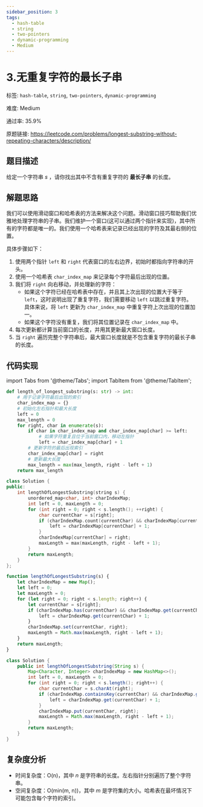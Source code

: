 ```yaml
---
sidebar_position: 3
tags:
  - hash-table
  - string
  - two-pointers
  - dynamic-programming
  - Medium
---
```


# 3.无重复字符的最长子串

标签: `hash-table`, `string`, `two-pointers`, `dynamic-programming`

难度: Medium

通过率: 35.9%

原题链接: https://leetcode.com/problems/longest-substring-without-repeating-characters/description/

## 题目描述
给定一个字符串 $s$ ，请你找出其中不含有重复字符的 **最长子串** 的长度。

## 解题思路
我们可以使用滑动窗口和哈希表的方法来解决这个问题。滑动窗口技巧帮助我们优雅地处理字符串的子串。我们维护一个窗口(这可以通过两个指针来实现)，其中所有的字符都是唯一的。我们使用一个哈希表来记录已经出现的字符及其最右侧的位置。

具体步骤如下：

1. 使用两个指针 `left` 和 `right` 代表窗口的左右边界，初始时都指向字符串的开头。
2. 使用一个哈希表 `char_index_map` 来记录每个字符最后出现的位置。
3. 我们将 `right` 向右移动，并处理新的字符：
   - 如果这个字符已经在哈希表中存在，并且其上次出现的位置大于等于 `left`，这时说明出现了重复字符，我们需要移动 `left` 以跳过重复字符。具体来说，将 `left` 更新为 `char_index_map` 中重复字符上次出现的位置加一。
   - 如果这个字符没有重复，我们将其位置记录在 `char_index_map` 中。
4. 每次更新都计算当前窗口的长度，并用其更新最大窗口长度。
5. 当 `right` 遍历完整个字符串后，最大窗口长度就是不包含重复字符的最长子串的长度。

## 代码实现
import Tabs from '@theme/Tabs';
import TabItem from '@theme/TabItem';

<Tabs>
<TabItem value="python" label="Python">

```python
def length_of_longest_substring(s: str) -> int:
    # 用于记录字符最后出现的索引
    char_index_map = {}
    # 初始化左右指针和最大长度
    left = 0
    max_length = 0
    for right, char in enumerate(s):
        if char in char_index_map and char_index_map[char] >= left:
            # 如果字符重复且位于当前窗口内，移动左指针
            left = char_index_map[char] + 1
        # 更新字符的最后出现索引
        char_index_map[char] = right
        # 更新最大长度
        max_length = max(max_length, right - left + 1)
    return max_length
```

</TabItem>
<TabItem value="cpp" label="C++">

```cpp
class Solution {
public:
    int lengthOfLongestSubstring(string s) {
        unordered_map<char, int> charIndexMap;
        int left = 0, maxLength = 0;
        for (int right = 0; right < s.length(); ++right) {
            char currentChar = s[right];
            if (charIndexMap.count(currentChar) && charIndexMap[currentChar] >= left) {
                left = charIndexMap[currentChar] + 1;
            }
            charIndexMap[currentChar] = right;
            maxLength = max(maxLength, right - left + 1);
        }
        return maxLength;
    }
};
```

</TabItem>
<TabItem value="javascript" label="JavaScript">

```javascript
function lengthOfLongestSubstring(s) {
    let charIndexMap = new Map();
    let left = 0;
    let maxLength = 0;
    for (let right = 0; right < s.length; right++) {
        let currentChar = s[right];
        if (charIndexMap.has(currentChar) && charIndexMap.get(currentChar) >= left) {
            left = charIndexMap.get(currentChar) + 1;
        }
        charIndexMap.set(currentChar, right);
        maxLength = Math.max(maxLength, right - left + 1);
    }
    return maxLength;
}
```

</TabItem>
<TabItem value="java" label="Java">

```java
class Solution {
    public int lengthOfLongestSubstring(String s) {
        Map<Character, Integer> charIndexMap = new HashMap<>();
        int left = 0, maxLength = 0;
        for (int right = 0; right < s.length(); right++) {
            char currentChar = s.charAt(right);
            if (charIndexMap.containsKey(currentChar) && charIndexMap.get(currentChar) >= left) {
                left = charIndexMap.get(currentChar) + 1;
            }
            charIndexMap.put(currentChar, right);
            maxLength = Math.max(maxLength, right - left + 1);
        }
        return maxLength;
    }
}
```

</TabItem>
</Tabs>

## 复杂度分析
- 时间复杂度：O(n)，其中 $n$ 是字符串的长度。左右指针分别遍历了整个字符串。
- 空间复杂度：O(min(m, n))，其中 $m$ 是字符集的大小。哈希表在最坏情况下可能包含每个字符的索引。
